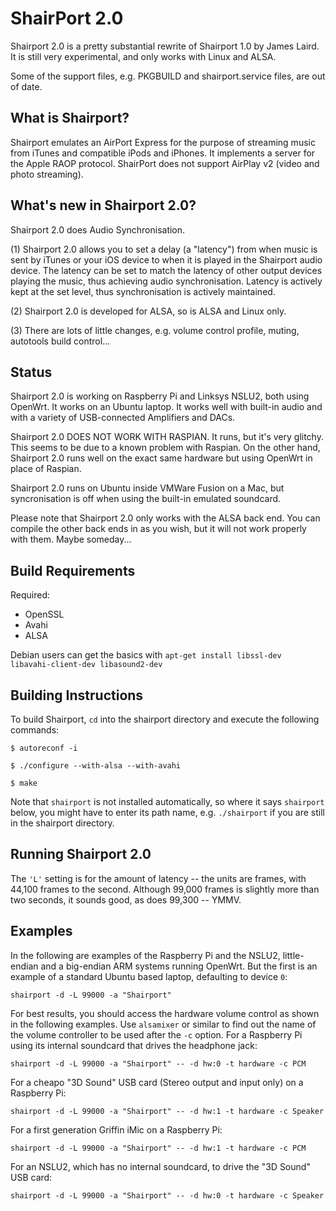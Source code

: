 ShairPort 2.0
=============

Shairport 2.0 is a pretty substantial rewrite of Shairport 1.0 by James Laird. It is still very experimental, and only works with Linux and ALSA.

Some of the support files, e.g. PKGBUILD and shairport.service files, are out of date.

What is Shairport?
----------
Shairport emulates an AirPort Express for the purpose of streaming music from iTunes and compatible iPods and iPhones. It implements a server for the Apple RAOP protocol.
ShairPort does not support AirPlay v2 (video and photo streaming).

What's new in Shairport 2.0?
---------------------------
Shairport 2.0 does Audio Synchronisation.

(1) Shairport 2.0 allows you to set a delay (a "latency") from when music is sent by iTunes or your iOS device to when it is played in the Shairport audio device. The latency can be set to match the latency of other output devices playing the music, thus achieving audio synchronisation. Latency is actively kept at the set level, thus synchronisation is actively maintained.

(2) Shairport 2.0 is developed for ALSA, so is ALSA and Linux only.

(3) There are lots of little changes, e.g. volume control profile, muting, autotools build control...

Status
------
Shairport 2.0 is working on Raspberry Pi and Linksys NSLU2, both using OpenWrt. It works on an Ubuntu laptop. It works well with built-in audio and with a variety of USB-connected Amplifiers and DACs.

Shairport 2.0 DOES NOT WORK WITH RASPIAN. It runs, but it's very glitchy. This seems to be due to a known problem with Raspian. On the other hand, Shairport 2.0 runs well on the exact same hardware but using OpenWrt in place of Raspian.

Shairport 2.0 runs on Ubuntu inside VMWare Fusion on a Mac, but syncronisation is off when using the built-in emulated soundcard.

Please note that Shairport 2.0 only works with the ALSA back end. You can compile the other back ends in as you wish, but it will not work properly with them. Maybe someday...

Build Requirements
------------------
Required:
* OpenSSL
* Avahi
* ALSA

Debian users can get the basics with
`apt-get install libssl-dev libavahi-client-dev libasound2-dev`

Building Instructions
---------------------
To build Shairport, `cd` into the shairport directory and execute the following commands:

`$ autoreconf -i`

`$ ./configure --with-alsa --with-avahi`

`$ make`

Note that `shairport` is not installed automatically, so where it says `shairport` below, you might have to enter its path name, e.g. `./shairport` if you are still in the shairport directory.


Running Shairport 2.0
---------------------
The `'L'` setting is for the amount of latency -- the units are frames, with 44,100 frames to the second. Although 99,000 frames  is slightly more than two seconds, it sounds good, as does 99,300 -- YMMV.

Examples
--------
In the following are examples of the Raspberry Pi and the NSLU2, little-endian and a big-endian ARM systems running OpenWrt. But the first is an example of a standard Ubuntu based laptop, defaulting to device `0`:

`shairport -d -L 99000 -a "Shairport"`

For best results, you should access the hardware volume control as shown in the following examples. Use `alsamixer` or similar to find out the name of the volume controller to be used after the `-c` option. For a Raspberry Pi using its internal soundcard that drives the headphone jack:

`shairport -d -L 99000 -a "Shairport" -- -d hw:0 -t hardware -c PCM`

For a cheapo "3D Sound" USB card (Stereo output and input only) on a Raspberry Pi:

`shairport -d -L 99000 -a "Shairport" -- -d hw:1 -t hardware -c Speaker`

For a first generation Griffin iMic on a Raspberry Pi:

`shairport -d -L 99000 -a "Shairport" -- -d hw:1 -t hardware -c PCM`

For an NSLU2, which has no internal soundcard, to drive the "3D Sound" USB card:

`shairport -d -L 99000 -a "Shairport" -- -d hw:0 -t hardware -c Speaker`

